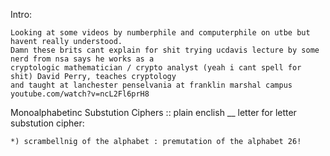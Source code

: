 Intro:

	Looking at some videos by numberphile and computerphile on utbe but havent really understood.
	Damn these brits cant explain for shit trying ucdavis lecture by some nerd from nsa says he works as a
	cryptologic mathematician / crypto analyst (yeah i cant spell for shit) David Perry, teaches cryptology
	and taught at lanchester penselvania at franklin marshal campus youtube.com/watch?v=ncL2Fl6prH8

Monoalphabetinc Substution Ciphers :: plain enclish __ letter for letter substution cipher:

	*) scrambellnig of the alphabet : premutation of the alphabet 26!
